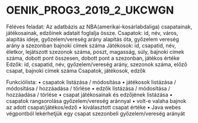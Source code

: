 # OENIK_PROG3_2019_2_UKCWGN
Féléves feladat:
Az adatbázis az NBA(amerikai-kosárlabdaliga) csapatainak, játékosainak, edzőinek adatait foglalja össze.
Csapatok: id, név, város, alapítás ideje, győzelem/vereség arány alapítás óta, győzelem vereség arány a szezonban bajnoki címek száma
Játékosok: id, csapatid, név, életkor, lejátszott szezonok száma, poszt, magasság, súly, bajnoki címek száma, dobott pont összesen, dobott pont a szezonban, játékos értéke
Edzők: id, csapatid, név,  győzelem/vereség arány, szezonok száma, előző csapat, bajnoki címek száma
Csapatok, játékosok, edzők 

Funkciólista: 
•	csapatok listázása / módosítása
•	játékosok listázása / módosítása / hozzáadása / törlése
•	edzők listázása / módosítása / hozzáadása / törlése
•	csapat játékosainak és edzőjének listázása
•	csapatok rangsorolása győzelem/vereség aránnyal
•	volt-e valaha bajnok az adott csapat/játékos/edző
•	kiválasztott csapat értéke
•	Java webes végpontból lekérhetjük egy csapat szezonbeli győzelem/vereség arányát



